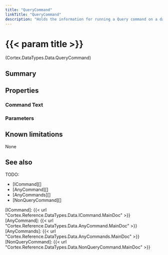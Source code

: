 ```yaml
---
title: "QueryCommand"
linkTitle: "QueryCommand"
description: "Holds the information for running a Query command on a data source."
---
```


# {{< param title >}}

<p class="namespace">(Cortex.DataTypes.Data.QueryCommand)</p>

## Summary

## Properties

### Command Text

### Parameters

## Known limitations

None

## See also

TODO:

- [ICommand][]
- [AnyCommand][]
- [AnyCommands][]
- [NonQueryCommand][]

[ICommand]: {{< url "Cortex.Reference.DataTypes.Data.ICommand.MainDoc" >}}
[AnyCommand]: {{< url "Cortex.Reference.DataTypes.Data.AnyCommand.MainDoc" >}}
[AnyCommands]: {{< url "Cortex.Reference.DataTypes.Data.AnyCommands.MainDoc" >}}
[NonQueryCommand]: {{< url "Cortex.Reference.DataTypes.Data.NonQueryCommand.MainDoc" >}}
